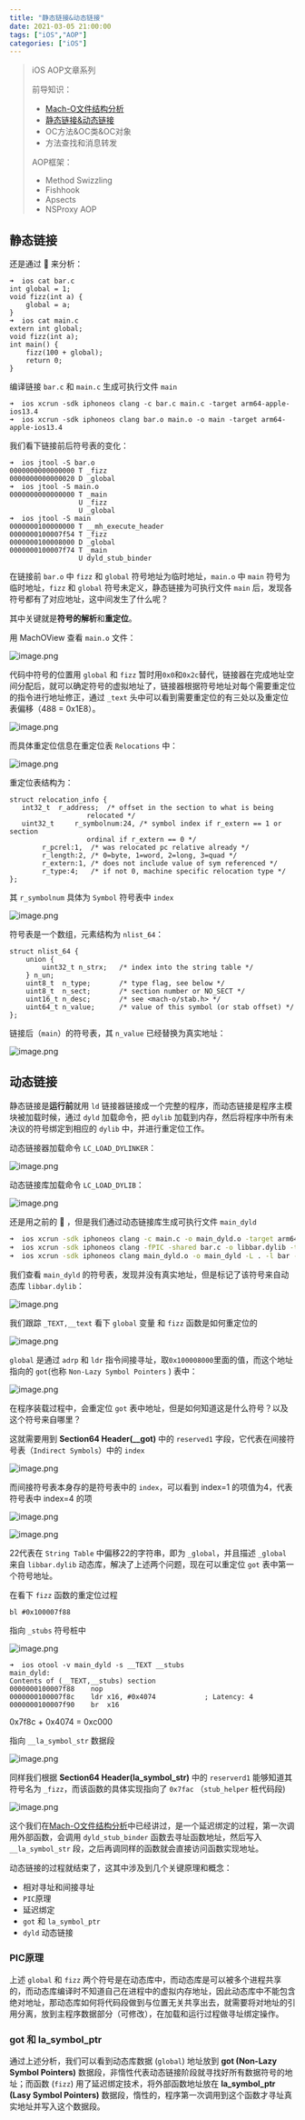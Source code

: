 ```yaml
---
title: "静态链接&动态链接"
date: 2021-03-05 21:00:00
tags: ["iOS","AOP"]
categories: ["iOS"]
---
```


>  iOS AOP文章系列
>
>  前导知识：
>  * [Mach-O文件结构分析](https://houugen.fun/posts/mach-o%E6%96%87%E4%BB%B6%E7%BB%93%E6%9E%84%E5%88%86%E6%9E%90.html)
>  * [静态链接&动态链接](https://houugen.fun/posts/%E9%9D%99%E6%80%81%E9%93%BE%E6%8E%A5%E5%8A%A8%E6%80%81%E9%93%BE%E6%8E%A5.html)
>  * OC方法&OC类&OC对象
>  * 方法查找和消息转发
>
>  AOP框架：
>  * Method Swizzling
>  * Fishhook
>  * Apsects
>  * NSProxy AOP

## 静态链接

还是通过 🌰 来分析：

```shell
➜  ios cat bar.c
int global = 1;
void fizz(int a) {
    global = a;
}
➜  ios cat main.c
extern int global;
void fizz(int a);
int main() {
    fizz(100 + global);
    return 0;
}
```

编译链接 `bar.c` 和 `main.c` 生成可执行文件 `main`

```shell
➜  ios xcrun -sdk iphoneos clang -c bar.c main.c -target arm64-apple-ios13.4
➜  ios xcrun -sdk iphoneos clang bar.o main.o -o main -target arm64-apple-ios13.4
```

我们看下链接前后符号表的变化：

```shell
➜  ios jtool -S bar.o
0000000000000000 T _fizz
0000000000000020 D _global
➜  ios jtool -S main.o
0000000000000000 T _main
                 U _fizz
                 U _global
➜  ios jtool -S main
0000000100000000 T __mh_execute_header
0000000100007f54 T _fizz
0000000100008000 D _global
0000000100007f74 T _main
                 U dyld_stub_binder
```

在链接前 `bar.o` 中 `fizz` 和 `global` 符号地址为临时地址，`main.o` 中 `main` 符号为临时地址，`fizz` 和 `global` 符号未定义，静态链接为可执行文件 `main` 后，发现各符号都有了对应地址，这中间发生了什么呢？

其中关键就是**符号的解析**和**重定位**。

用 MachOView 查看 `main.o` 文件：

![image.png](./静态链接&动态链接.assets/1616051573607-0e9cbfb7-806e-41c7-bdbe-0560d945de0c.png)

代码中符号的位置用 `global` 和 `fizz` 暂时用`0x0`和`0x2c`替代，链接器在完成地址空间分配后，就可以确定符号的虚拟地址了，链接器根据符号地址对每个需要重定位的指令进行地址修正，通过 `_text` 头中可以看到需要重定位的有三处以及重定位表偏移（488 = 0x1E8）。

![image.png](./静态链接&动态链接.assets/1616052019933-d437e4f8-afe1-47a7-8b94-b4bd704a8a93.png)

而具体重定位信息在重定位表 `Relocations` 中：

![image.png](./静态链接&动态链接.assets/1616052905516-370e52eb-c467-4df9-927a-61c3e43efb6a.png)

重定位表结构为：

```
struct relocation_info {
   int32_t  r_address;  /* offset in the section to what is being
                   relocated */
   uint32_t     r_symbolnum:24, /* symbol index if r_extern == 1 or section
                   ordinal if r_extern == 0 */
        r_pcrel:1,  /* was relocated pc relative already */
        r_length:2, /* 0=byte, 1=word, 2=long, 3=quad */
        r_extern:1, /* does not include value of sym referenced */
        r_type:4;   /* if not 0, machine specific relocation type */
};
```

其 `r_symbolnum` 具体为 `Symbol` 符号表中 `index`

![image.png](./静态链接&动态链接.assets/1616052930555-0fa0b1ed-5579-4417-ac17-4db11b9b9163.png)

符号表是一个数组，元素结构为 `nlist_64`：

```
struct nlist_64 {
    union {
        uint32_t n_strx;   /* index into the string table */
    } n_un;
    uint8_t  n_type;       /* type flag, see below */
    uint8_t  n_sect;       /* section number or NO_SECT */
    uint16_t n_desc;       /* see <mach-o/stab.h> */
    uint64_t n_value;      /* value of this symbol (or stab offset) */
};
```

链接后（`main`）的符号表，其 `n_value` 已经替换为真实地址：

![image.png](./静态链接&动态链接.assets/1616079174800-30bbebe4-11b5-4b1f-8a5c-da47e9462bdc.png)

## 动态链接

静态链接是**运行前**就用 `ld` 链接器链接成一个完整的程序，而动态链接是程序主模块被加载时候，通过 `dyld` 加载命令，把 `dylib` 加载到内存，然后将程序中所有未决议的符号绑定到相应的 `dylib` 中，并进行重定位工作。

动态链接器加载命令 `LC_LOAD_DYLINKER`：

![image.png](./静态链接&动态链接.assets/1616080052259-10e499da-d350-40be-a591-4ab8960dc84c.png)

动态链接库加载命令 `LC_LOAD_DYLIB`：

![image.png](./静态链接&动态链接.assets/1616080117478-dfaa7aef-8cf5-4f5c-9cdd-daaec7d10df4.png)

还是用之前的 🌰 ，但是我们通过动态链接库生成可执行文件 `main_dyld`

```sh
➜  ios xcrun -sdk iphoneos clang -c main.c -o main_dyld.o -target arm64-apple-ios13.4
➜  ios xcrun -sdk iphoneos clang -fPIC -shared bar.c -o libbar.dylib -target arm64-apple-ios13.4
➜  ios xcrun -sdk iphoneos clang main_dyld.o -o main_dyld -L . -l bar -target arm64-apple-ios13.4
```

我们查看 `main_dyld` 的符号表，发现并没有真实地址，但是标记了该符号来自动态库 `libbar.dylib`：

![image.png](./静态链接&动态链接.assets/1616080726776-71e3446c-e580-4aa0-9aa5-e3ce46031ef7.png)

我们跟踪 `_TEXT,__text` 看下 `global` 变量 和 `fizz` 函数是如何重定位的

![image.png](./静态链接&动态链接.assets/1616082634070-cc9b2245-754b-4a5a-bdea-57c353c82c3f.png)

`global` 是通过 `adrp` 和 `ldr` 指令间接寻址，取`0x100008000`里面的值，而这个地址指向的 `got`(也称 `Non-Lazy Symbol Pointers` ) 表中：

![image.png](./静态链接&动态链接.assets/1616083101771-f7f8a583-f570-4db4-b845-4a75daa9c463.png)

在程序装载过程中，会重定位 `got` 表中地址，但是如何知道这是什么符号？以及这个符号来自哪里？

这就需要用到 **Section64 Header(__got)** 中的 `reserved1` 字段，它代表在间接符号表（`Indirect Symbols`）中的 `index`

![image.png](./静态链接&动态链接.assets/1616083318418-eb2b455c-adcd-49b3-8284-3799e8d77c51.png)

而间接符号表本身存的是符号表中的 `index`，可以看到 index=1 的项值为4，代表符号表中 index=4 的项

![image.png](./静态链接&动态链接.assets/1616083546713-b82bb228-384c-4890-bbc1-a733fa7a3c0c.png)

![image.png](./静态链接&动态链接.assets/1616083716102-84a1698d-224e-4411-9c68-98e12b6a7657.png)

22代表在 `String Table` 中偏移22的字符串，即为 `_global`，并且描述 `_global` 来自 `libbar.dylib` 动态库，解决了上述两个问题，现在可以重定位 `got` 表中第一个符号地址。



在看下 `fizz` 函数的重定位过程

`bl #0x100007f88`

指向 `_stubs` 符号桩中

![image.png](./静态链接&动态链接.assets/1616084090534-23415a04-a235-498d-b535-fc057efb2a51.png)

```shell
➜  ios otool -v main_dyld -s __TEXT __stubs
main_dyld:
Contents of (__TEXT,__stubs) section
0000000100007f88    nop
0000000100007f8c    ldr x16, #0x4074            ; Latency: 4
0000000100007f90    br  x16
```

0x7f8c + 0x4074 = 0xc000

指向 `__la_symbol_str` 数据段

![image.png](./静态链接&动态链接.assets/1616084517026-e59964a7-5bc6-4150-8bd5-faaa7f49e199.png)

同样我们根据 **Section64 Header(la_symbol_str)** 中的 `reserverd1` 能够知道其符号名为 `_fizz`，而该函数的具体实现指向了 `0x7fac` （`stub_helper` 桩代码段)

![image.png](./静态链接&动态链接.assets/1616084754983-40f42096-9d26-4c3f-9984-b26af85cfd65.png)

这个我们在[Mach-O文件结构分析](https://houugen.fun/posts/mach-o%E6%96%87%E4%BB%B6%E7%BB%93%E6%9E%84%E5%88%86%E6%9E%90.html)中已经讲过，是一个延迟绑定的过程，第一次调用外部函数，会调用 `dyld_stub_binder` 函数去寻址函数地址，然后写入 `__la_symbol_str` 段，之后再调同样的函数就会直接访问函数实现地址。



动态链接的过程就结束了，这其中涉及到几个关键原理和概念：

- 相对寻址和间接寻址
- `PIC`原理
- 延迟绑定
- `got` 和 `la_symbol_ptr`
- `dyld` 动态链接

### PIC原理

上述 `global` 和 `fizz` 两个符号是在动态库中，而动态库是可以被多个进程共享的，而动态库编译时不知道自己在进程中的虚拟内存地址，因此动态库中不能包含绝对地址，那动态库如何将代码段做到与位置无关共享出去，就需要将对地址的引用分离，放到主程序数据部分（可修改），在加载和运行过程做寻址绑定操作。

### got 和 la_symbol_ptr

通过上述分析，我们可以看到动态库数据 (`global`) 地址放到 **got (Non-Lazy Symbol Pointers)** 数据段，非惰性代表动态链接阶段就寻找好所有数据符号的地址；而函数 (`fizz`) 用了延迟绑定技术，将外部函数地址放在 **la_symbol_ptr (Lasy Symbol Pointers)** 数据段，惰性的，程序第一次调用到这个函数才寻址真实地址并写入这个数据段。